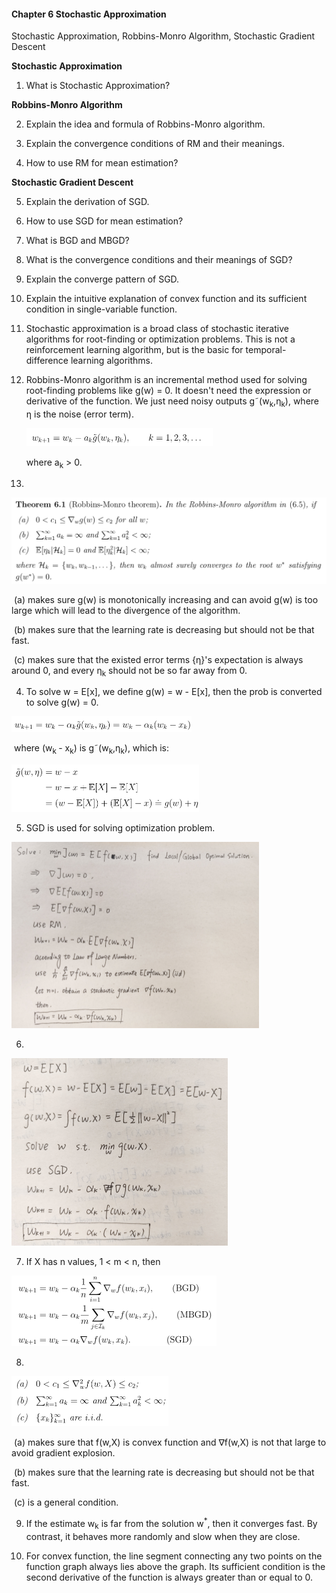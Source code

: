 #### Chapter 6 Stochastic Approximation

Stochastic Approximation, Robbins-Monro Algorithm, Stochastic Gradient Descent

**Stochastic Approximation**

1. What is Stochastic Approximation?

**Robbins-Monro Algorithm**

2. Explain the idea and formula of Robbins-Monro algorithm.

3. Explain the convergence conditions of RM and their meanings.

4. How to use RM for mean estimation?

**Stochastic Gradient Descent**

5. Explain the derivation of SGD.

6. How to use SGD for mean estimation?

7. What is BGD and MBGD?

8. What is the convergence conditions and their meanings of SGD?
9. Explain the converge pattern of SGD.
10. Explain the intuitive explanation of convex function and its sufficient condition in single-variable function.



1. Stochastic approximation is a broad class of stochastic iterative algorithms for root-finding or optimization problems. This is not a reinforcement learning algorithm, but is the basic for temporal-difference learning algorithms.

2. Robbins-Monro algorithm is an incremental method used for solving root-finding problems like g(w) = 0. It doesn't need the expression or derivative of the function. We just need noisy outputs g˜(w<sub>k</sub>,η<sub>k</sub>), where η is the noise (error term). 

   <img src="assets/image-20240924153747414.png" alt="image-20240924153747414" style="zoom:50%;" />

   where a<sub>k</sub> > 0.

3. 

​			<img src="assets/image-20240924161233796.png" alt="image-20240924161233796" style="zoom:50%;" />

​	(a) makes sure g(w) is monotonically increasing and can avoid g(w) is too large which will lead to the 	divergence of the algorithm.

​	(b) makes sure that the learning rate is decreasing but should not be that fast.

​	(c) makes sure that the existed error terms {η}'s expectation is always around 0, and every η<sub>k</sub> should 	not be so far away from 0.

4. To solve w = E[x], we define g(w) = w - E[x], then the prob is converted to solve g(w) = 0.

<img src="assets/image-20240924162716544.png" alt="image-20240924162716544" style="zoom:50%;" />

​	where (w<sub>k </sub>- x<sub>k</sub>) is g˜(w<sub>k</sub>,η<sub>k</sub>), which is:

​								<img src="assets/image-20240924162817367.png" alt="image-20240924162817367" style="zoom:50%;" />	

5. SGD is used for solving optimization problem.

<img src="assets/image-20240925093538970.png" alt="image-20240925093538970" style="zoom:50%;" />

6. 

<img src="assets/image-20240925095047859.png" alt="image-20240925095047859" style="zoom:50%;" />

7. If X has n values, 1 < m < n, then

<img src="assets/image-20240925103829878.png" alt="image-20240925103829878" style="zoom:50%;" />

8. 

<img src="assets/image-20240925102605218.png" alt="image-20240925102605218" style="zoom:50%;" />

​	(a) makes sure that f(w,X) is convex function and ∇f(w,X) is not that large to avoid gradient explosion.

​	(b) makes sure that the learning rate is decreasing but should not be that fast.

​	(c) is a general condition.

9. If the estimate w<sub>k</sub> is far from the solution w<sup>*</sup>, then it converges fast. By contrast, it behaves more randomly and slow when they are close.

10. For convex function, the line segment connecting any two points on the function graph always lies above the graph. Its sufficient condition is the second derivative of the function is always greater than or equal to 0.